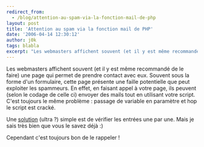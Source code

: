 ```yaml
---
redirect_from:
  - /blog/attention-au-spam-via-la-fonction-mail-de-php
layout: post
title: 'Attention au spam via la fonction mail de PHP'
date: '2006-04-14 12:30:12'
author: j0k
tags: blabla
excerpt: "Les webmasters affichent souvent (et il y est même recommandé de le faire) une page qui permet de prendre contact avec eux. Souvent sous la forme d'un formulaire, cette page présente une faille potentielle que peut exploiter les spammeurs.     \nEn effet, en faisant appel à votre page, ils peuvent (selon le codage de celle ci) envoyer des mails tout en utilisant      …"
---
```


Les webmasters affichent souvent (et il y est même recommandé de le faire) une page qui permet de prendre contact avec eux. Souvent sous la forme d'un formulaire, cette page présente une faille potentielle que peut exploiter les spammeurs.
En effet, en faisant appel à votre page, ils peuvent (selon le codage de celle ci) envoyer des mails tout en utilisant votre script. C'est toujours le même problème : passage de variable en paramètre et hop le script est cracké.

Une [solution](http://www.phpbuilder.com/columns/ian_gilfillan20060412.php3) (ultra ?) simple est de vérifier les entrées une par une. Mais je sais très bien que vous le savez déjà :)

Cependant c'est toujours bon de le rappeler !
